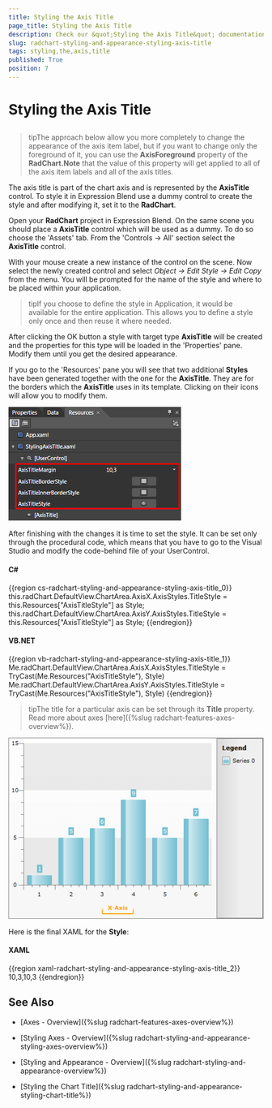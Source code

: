```yaml
---
title: Styling the Axis Title
page_title: Styling the Axis Title
description: Check our &quot;Styling the Axis Title&quot; documentation article for the RadChart {{ site.framework_name }} control.
slug: radchart-styling-and-appearance-styling-axis-title
tags: styling,the,axis,title
published: True
position: 7
---
```


# Styling the Axis Title



## 

>tipThe approach below allow you more completely to change the appearance of the axis item label, but if you want to change only the foreground of it, you can use the __AxisForeground__ property of the __RadChart.Note__ that the value of this property will get applied to all of the axis item labels and all of the axis titles.

The axis title is part of the chart axis and is represented by the __AxisTitle__ control. To style it in Expression Blend use a dummy control to create the style and after modifying it, set it to the __RadChart__.

Open your __RadChart__ project in Expression Blend. On the same scene you should place a __AxisTitle__ control which will be used as a dummy. To do so choose the 'Assets' tab. From the 'Controls -> All' section select the __AxisTitle__ control.

With your mouse create a new instance of the control on the scene. Now select the newly created control and select *Object -> Edit Style -> Edit Copy* from the menu. You will be prompted for the name of the style and where to be placed within your application.

>tipIf you choose to define the style in Application, it would be available for the entire application. This allows you to define a style only once and then reuse it where needed.

After clicking the OK button a style with target type __AxisTitle__ will be created and the properties for this type will be loaded in the 'Properties' pane. Modify them until you get the desired appearance.

If you go to the 'Resources' pane you will see that two additional __Styles__ have been generated together with the one for the __AxisTitle__. They are for the borders which the __AxisTitle__ uses in its template. Clicking on their icons will allow you to modify them.

![WPF RadChart  ](images/RadChart_StylingAxisTitle_07.png)

After finishing with the changes it is time to set the style. It can be set only through the procedural code, which means that you have to go to the Visual Studio and modify the code-behind file of your UserControl.

#### __C#__

{{region cs-radchart-styling-and-appearance-styling-axis-title_0}}
	this.radChart.DefaultView.ChartArea.AxisX.AxisStyles.TitleStyle = this.Resources["AxisTitleStyle"] as Style;
	this.radChart.DefaultView.ChartArea.AxisY.AxisStyles.TitleStyle = this.Resources["AxisTitleStyle"] as Style;
{{endregion}}



#### __VB.NET__

{{region vb-radchart-styling-and-appearance-styling-axis-title_1}}
	Me.radChart.DefaultView.ChartArea.AxisX.AxisStyles.TitleStyle = TryCast(Me.Resources("AxisTitleStyle"), Style)
	Me.radChart.DefaultView.ChartArea.AxisY.AxisStyles.TitleStyle = TryCast(Me.Resources("AxisTitleStyle"), Style)
{{endregion}}



>tipThe title for a particular axis can be set through its __Title__ property. Read more about axes [here]({%slug radchart-features-axes-overview%}).

![WPF RadChart  ](images/RadChart_StylingAxisTitle_10.png)

Here is the final XAML for the __Style__:

#### __XAML__

{{region xaml-radchart-styling-and-appearance-styling-axis-title_2}}
	<Thickness x:Key="AxisTitleMargin">10,3,10,3</Thickness>
	<Style x:Key="AxisTitleBorderStyle" TargetType="Border">
	    <Setter Property="Margin" Value="0,5,0,0" />
	    <Setter Property="CornerRadius" Value="2" />
	    <Setter Property="BorderBrush">
	        <Setter.Value>
	            <LinearGradientBrush StartPoint="0.5,0" EndPoint="0.5,1">
	                <GradientStop Offset="0.3" Color="Transparent" />
	                <GradientStop Offset="0.7" Color="Orange" />
	            </LinearGradientBrush>
	        </Setter.Value>
	    </Setter>
	    <Setter Property="BorderThickness" Value="2,0,2,2" />
	</Style>
	<Style x:Key="AxisTitleInnerBorderStyle" TargetType="Border">
	    <Setter Property="CornerRadius" Value="1" />
	</Style>
	<Style x:Key="AxisTitleStyle" TargetType="telerik:AxisTitle">
	    <Setter Property="HorizontalAlignment" Value="Center" />
	    <Setter Property="VerticalAlignment" Value="Center" />
	    <Setter Property="Margin" Value="{StaticResource AxisTitleMargin}" />
	    <Setter Property="BorderStyle" Value="{StaticResource AxisTitleBorderStyle}" />
	    <Setter Property="InnerBorderStyle" Value="{StaticResource AxisTitleInnerBorderStyle}" />
	    <Setter Property="Template">
	        <Setter.Value>
	            <ControlTemplate TargetType="telerik:AxisTitle">
	                <Border Style="{TemplateBinding BorderStyle}">
	                    <Border Style="{TemplateBinding InnerBorderStyle}">
	                        <ContentControl Margin="{TemplateBinding Margin}"
	                                        Content="{TemplateBinding Content}"
	                                        FontFamily="{TemplateBinding FontFamily}"
	                                        FontSize="{TemplateBinding FontSize}"
	                                        Foreground="{TemplateBinding Foreground}" />
	                    </Border>
	                </Border>
	            </ControlTemplate>
	        </Setter.Value>
	    </Setter>
	    <Setter Property="Foreground" Value="Orange" />
	</Style>
{{endregion}}



## See Also

 * [Axes - Overview]({%slug radchart-features-axes-overview%})

 * [Styling Axes - Overview]({%slug radchart-styling-and-appearance-styling-axes-overview%})

 * [Styling and Appearance - Overview]({%slug radchart-styling-and-appearance-overview%})

 * [Styling the Chart Title]({%slug radchart-styling-and-appearance-styling-chart-title%})
